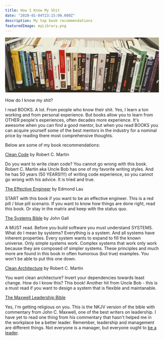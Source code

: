 ```yaml
---
title: How I Know My Shit
date: "2020-01-04T23:15:00.000Z"
description: My top book recommendations
featuredImage: myLibrary.png
---
```


![My Library](./myLibrary.jpg)

How do I know my shit?

I read BOOKS. A lot. From people who know their shit. Yes, I learn a ton working and from personal experience. But books
allow you to learn from OTHER people's experiences, often decades more experience.  It's awesome when you can find a good mentor, 
but when you read BOOKS you can acquire yourself some of the best
mentors in the industry for a nominal price by reading there most comprehensive thoughts.

Below are some of my book recommendations:

[Clean Code](https://www.amazon.com/gp/product/0132350882/ref=as_li_tl?ie=UTF8&camp=1789&creative=9325&creativeASIN=0132350882&linkCode=as2&tag=skiptheviking-20&linkId=6649d19eb218bc766ae4b5cb570efe61)
 by Robert C. Martin

Do you want to write clean code? You cannot go wrong with this book. Robert C. Martin 
aka Uncle Bob has one of my favorite writing styles.  And he has 50 years (50 YEARS!!!!) of writing code
experience, so you cannot go wrong with his advice.  It is tried and true.

[The Effective Engineer](https://www.amazon.com/gp/product/0132350882/ref=as_li_tl?ie=UTF8&camp=1789&creative=9325&creativeASIN=0132350882&linkCode=as2&tag=skiptheviking-20&linkId=6649d19eb218bc766ae4b5cb570efe61) by Edmond Lau

START with this book if you want to be an effective engineer.  This is a red pill / blue pill scenario.  If you want to know
how things are done right, read this book.  Or stay in the matrix and
keep with the status quo.

[The Systems Bible](https://amzn.to/37MwiFT)
by John Gall

A MUST read.  Before you build software you must understand SYSTEMS. What do I mean by systems?
Everything is a system.  And all systems have inherent properties.  Every system wants to expand
to fill the known universe.  Only simple systems work.  Complex systems that work only work because
they are composed of simpler systems.  These principles and much more are found in this book
in often humorous (but true) examples.  You won't be able to put this one down.

[Clean Architecture](https://amzn.to/2urvesI)
by Robert C. Martin

You want clean architecture? Invert your dependencies towards least change. How do I know this? This book!
Another hit from Uncle Bob - this is a must read if you want to design a system that is flexible and maintanable.

[The Maxwell Leadership Bible](https://amzn.to/37S86SS)

Yes, I'm getting religious on you. This is the NKJV version of the bible with commentary
from John C. Maxwell, one of the best writers on leadership.  I have yet to read one thing
from his commentary that hasn't helped me in the workplace be a better leader.  Remember, leadership
and management are different things.  Not everyone is a manager, but everyone ought to [be a leader](/first-raid).
 
 
